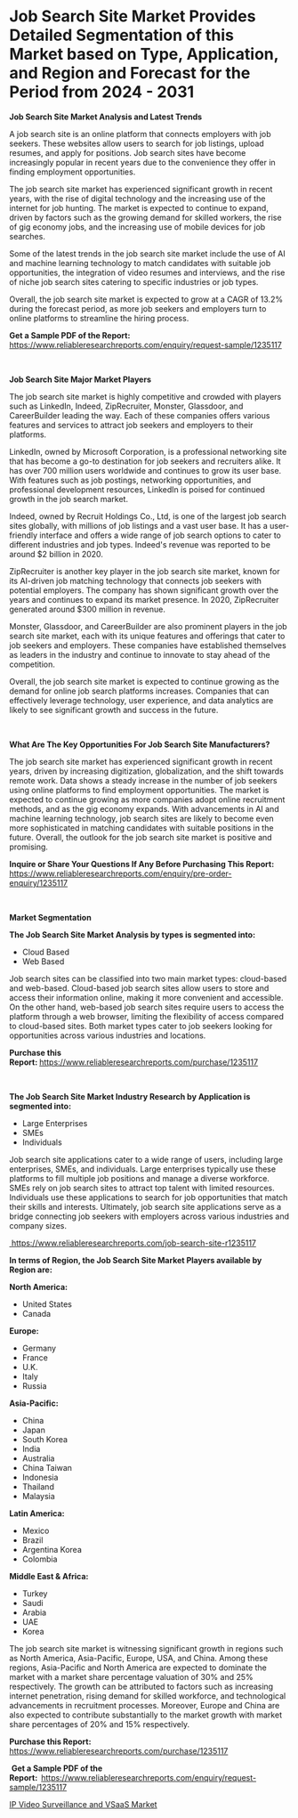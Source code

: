 <p><h1>Job Search Site Market Provides Detailed Segmentation of this Market based on Type, Application, and Region and Forecast for the Period from 2024 - 2031</h1></p><p><strong>Job Search Site Market Analysis and Latest Trends</strong></p>
<p><p>A job search site is an online platform that connects employers with job seekers. These websites allow users to search for job listings, upload resumes, and apply for positions. Job search sites have become increasingly popular in recent years due to the convenience they offer in finding employment opportunities.</p><p>The job search site market has experienced significant growth in recent years, with the rise of digital technology and the increasing use of the internet for job hunting. The market is expected to continue to expand, driven by factors such as the growing demand for skilled workers, the rise of gig economy jobs, and the increasing use of mobile devices for job searches.</p><p>Some of the latest trends in the job search site market include the use of AI and machine learning technology to match candidates with suitable job opportunities, the integration of video resumes and interviews, and the rise of niche job search sites catering to specific industries or job types.</p><p>Overall, the job search site market is expected to grow at a CAGR of 13.2% during the forecast period, as more job seekers and employers turn to online platforms to streamline the hiring process.</p></p>
<p><strong>Get a Sample PDF of the Report:&nbsp;</strong> <a href="https://www.reliableresearchreports.com/enquiry/request-sample/1235117">https://www.reliableresearchreports.com/enquiry/request-sample/1235117</a></p>
<p>&nbsp;</p>
<p><strong>Job Search Site Major Market Players</strong></p>
<p><p>The job search site market is highly competitive and crowded with players such as LinkedIn, Indeed, ZipRecruiter, Monster, Glassdoor, and CareerBuilder leading the way. Each of these companies offers various features and services to attract job seekers and employers to their platforms.</p><p>LinkedIn, owned by Microsoft Corporation, is a professional networking site that has become a go-to destination for job seekers and recruiters alike. It has over 700 million users worldwide and continues to grow its user base. With features such as job postings, networking opportunities, and professional development resources, LinkedIn is poised for continued growth in the job search market.</p><p>Indeed, owned by Recruit Holdings Co., Ltd, is one of the largest job search sites globally, with millions of job listings and a vast user base. It has a user-friendly interface and offers a wide range of job search options to cater to different industries and job types. Indeed's revenue was reported to be around $2 billion in 2020.</p><p>ZipRecruiter is another key player in the job search site market, known for its AI-driven job matching technology that connects job seekers with potential employers. The company has shown significant growth over the years and continues to expand its market presence. In 2020, ZipRecruiter generated around $300 million in revenue.</p><p>Monster, Glassdoor, and CareerBuilder are also prominent players in the job search site market, each with its unique features and offerings that cater to job seekers and employers. These companies have established themselves as leaders in the industry and continue to innovate to stay ahead of the competition.</p><p>Overall, the job search site market is expected to continue growing as the demand for online job search platforms increases. Companies that can effectively leverage technology, user experience, and data analytics are likely to see significant growth and success in the future.</p></p>
<p>&nbsp;</p>
<p><strong>What Are The Key Opportunities For Job Search Site Manufacturers?</strong></p>
<p><p>The job search site market has experienced significant growth in recent years, driven by increasing digitization, globalization, and the shift towards remote work. Data shows a steady increase in the number of job seekers using online platforms to find employment opportunities. The market is expected to continue growing as more companies adopt online recruitment methods, and as the gig economy expands. With advancements in AI and machine learning technology, job search sites are likely to become even more sophisticated in matching candidates with suitable positions in the future. Overall, the outlook for the job search site market is positive and promising.</p></p>
<p><strong>Inquire or Share Your Questions If Any Before Purchasing This Report:</strong> <a href="https://www.reliableresearchreports.com/enquiry/pre-order-enquiry/1235117">https://www.reliableresearchreports.com/enquiry/pre-order-enquiry/1235117</a></p>
<p>&nbsp;</p>
<p><strong>Market Segmentation</strong></p>
<p><strong>The Job Search Site Market Analysis by types is segmented into:</strong></p>
<p><ul><li>Cloud Based</li><li>Web Based</li></ul></p>
<p><p>Job search sites can be classified into two main market types: cloud-based and web-based. Cloud-based job search sites allow users to store and access their information online, making it more convenient and accessible. On the other hand, web-based job search sites require users to access the platform through a web browser, limiting the flexibility of access compared to cloud-based sites. Both market types cater to job seekers looking for opportunities across various industries and locations.</p></p>
<p><strong>Purchase this Report:&nbsp;</strong><a href="https://www.reliableresearchreports.com/purchase/1235117">https://www.reliableresearchreports.com/purchase/1235117</a></p>
<p>&nbsp;</p>
<p><strong>The Job Search Site Market Industry Research by Application is segmented into:</strong></p>
<p><ul><li>Large Enterprises</li><li>SMEs</li><li>Individuals</li></ul></p>
<p><p>Job search site applications cater to a wide range of users, including large enterprises, SMEs, and individuals. Large enterprises typically use these platforms to fill multiple job positions and manage a diverse workforce. SMEs rely on job search sites to attract top talent with limited resources. Individuals use these applications to search for job opportunities that match their skills and interests. Ultimately, job search site applications serve as a bridge connecting job seekers with employers across various industries and company sizes.</p></p>
<p><a href="https://www.reliableresearchreports.com/job-search-site-r1235117">&nbsp;https://www.reliableresearchreports.com/job-search-site-r1235117</a></p>
<p><strong>In terms of Region, the Job Search Site Market Players available by Region are:</strong></p>
<p>
    <p> <strong> North America: </strong>
        <ul>
            <li>United States</li>
            <li>Canada</li>
        </ul>
        </p> 
    <p> <strong> Europe: </strong>
        <ul>
            <li>Germany</li>
            <li>France</li>
            <li>U.K.</li>
            <li>Italy</li>
            <li>Russia</li>
        </ul>
        </p> 
    <p> <strong> Asia-Pacific: </strong>
        <ul>
            <li>China</li>
            <li>Japan</li>
            <li>South Korea</li>
            <li>India</li>
            <li>Australia</li>
            <li>China Taiwan</li>
            <li>Indonesia</li>
            <li>Thailand</li>
            <li>Malaysia</li>
        </ul>
        </p> 
    <p> <strong> Latin America: </strong>
        <ul>
            <li>Mexico</li>
            <li>Brazil</li>
            <li>Argentina Korea</li>
            <li>Colombia</li>
        </ul>
        </p> 
    <p> <strong> Middle East & Africa: </strong>
        <ul>
            <li>Turkey</li>
            <li>Saudi</li>
            <li>Arabia</li>
            <li>UAE</li>
            <li>Korea</li>
        </ul>
    </p>
    </p>
<p><p>The job search site market is witnessing significant growth in regions such as North America, Asia-Pacific, Europe, USA, and China. Among these regions, Asia-Pacific and North America are expected to dominate the market with a market share percentage valuation of 30% and 25% respectively. The growth can be attributed to factors such as increasing internet penetration, rising demand for skilled workforce, and technological advancements in recruitment processes. Moreover, Europe and China are also expected to contribute substantially to the market growth with market share percentages of 20% and 15% respectively.</p></p>
<p><strong>Purchase this Report: </strong><a href="https://www.reliableresearchreports.com/purchase/1235117">https://www.reliableresearchreports.com/purchase/1235117</a></p>
<p>&nbsp;<strong>Get a Sample PDF of the Report:&nbsp;&nbsp;</strong><a href="https://www.reliableresearchreports.com/enquiry/request-sample/1235117">https://www.reliableresearchreports.com/enquiry/request-sample/1235117</a></p>
<p><strong></strong></p>
<p><p><a href="https://github.com/BryceTownsendr/Market-Research-Report-List-6/blob/main/ip-video-surveillance-and-vsaas-market.md">IP Video Surveillance and VSaaS Market</a></p></p>